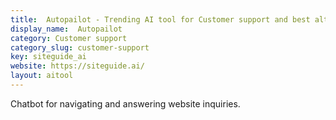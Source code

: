 ```yaml
---
title:  Autopailot - Trending AI tool for Customer support and best alternatives
display_name:  Autopailot
category: Customer support
category_slug: customer-support
key: siteguide_ai
website: https://siteguide.ai/
layout: aitool
---
```


Chatbot for navigating and answering website inquiries.
